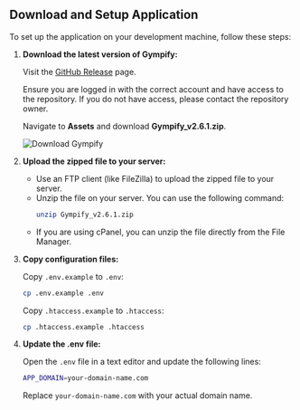 ## Download and Setup Application

To set up the application on your development machine, follow these steps:

1. **Download the latest version of Gympify:**
   
    Visit the [GitHub Release](https://github.com/coders-tm/gympify/releases/latest) page.
    
    Ensure you are logged in with the correct account and have access to the repository. If you do not have access, please contact the repository owner.
    
    Navigate to **Assets** and download **Gympify_v2.6.1.zip**.
    
    ![Download Gympify](/gympify/release.png)

2. **Upload the zipped file to your server:**
    - Use an FTP client (like FileZilla) to upload the zipped file to your server.
    - Unzip the file on your server. You can use the following command:
        ```bash
        unzip Gympify_v2.6.1.zip
        ```
    - If you are using cPanel, you can unzip the file directly from the File Manager.

3. **Copy configuration files:**
   
    Copy `.env.example` to `.env`:
    
    ```bash
    cp .env.example .env
    ```
    
    Copy `.htaccess.example` to `.htaccess`:
    
    ```bash
    cp .htaccess.example .htaccess
    ```
4. **Update the .env file:**
   
    Open the `.env` file in a text editor and update the following lines:
    
    ```bash
    APP_DOMAIN=your-domain-name.com
    ```
    
    Replace `your-domain-name.com` with your actual domain name.